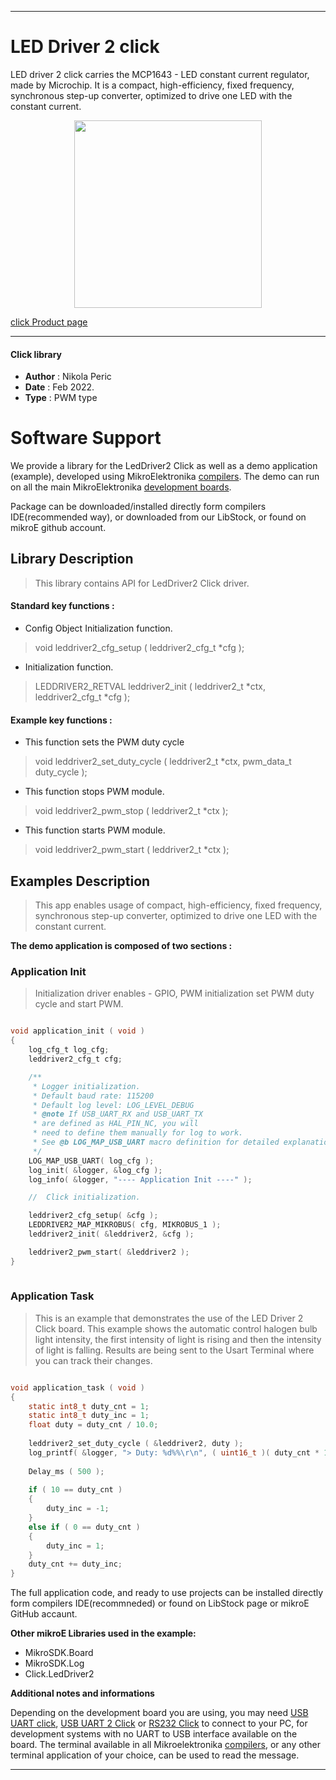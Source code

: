  
---
# LED Driver 2 click

LED driver 2 click carries the MCP1643 - LED constant current regulator, made by Microchip. It is a compact, high-efficiency, 
fixed frequency, synchronous step-up converter, optimized to drive one LED with the constant current. 

<p align="center">
  <img src="https://download.mikroe.com/images/click_for_ide/leddriver2_click.png" height=300px>
</p>

[click Product page](https://www.mikroe.com/led-driver-2-click)

---


#### Click library 

- **Author**        : Nikola Peric
- **Date**          : Feb 2022.
- **Type**          : PWM type


# Software Support

We provide a library for the LedDriver2 Click 
as well as a demo application (example), developed using MikroElektronika 
[compilers](https://shop.mikroe.com/compilers). 
The demo can run on all the main MikroElektronika [development boards](https://shop.mikroe.com/development-boards).

Package can be downloaded/installed directly form compilers IDE(recommended way), or downloaded from our LibStock, or found on mikroE github account. 

## Library Description

> This library contains API for LedDriver2 Click driver.

#### Standard key functions :

- Config Object Initialization function.
> void leddriver2_cfg_setup ( leddriver2_cfg_t *cfg ); 
 
- Initialization function.
> LEDDRIVER2_RETVAL leddriver2_init ( leddriver2_t *ctx, leddriver2_cfg_t *cfg );


#### Example key functions :

- This function sets the PWM duty cycle
> void leddriver2_set_duty_cycle ( leddriver2_t *ctx, pwm_data_t duty_cycle );
 
- This function stops PWM module.
> void leddriver2_pwm_stop ( leddriver2_t *ctx );

- This function starts PWM module.
> void leddriver2_pwm_start ( leddriver2_t *ctx );

## Examples Description

> This app enables usage of compact, high-efficiency, fixed frequency,
> synchronous step-up converter, optimized to drive one LED with the constant current.

**The demo application is composed of two sections :**

### Application Init 

> Initialization driver enables - GPIO,
> PWM initialization set PWM duty cycle and start PWM.

```c

void application_init ( void )
{
    log_cfg_t log_cfg;
    leddriver2_cfg_t cfg;

    /** 
     * Logger initialization.
     * Default baud rate: 115200
     * Default log level: LOG_LEVEL_DEBUG
     * @note If USB_UART_RX and USB_UART_TX 
     * are defined as HAL_PIN_NC, you will 
     * need to define them manually for log to work. 
     * See @b LOG_MAP_USB_UART macro definition for detailed explanation.
     */
    LOG_MAP_USB_UART( log_cfg );
    log_init( &logger, &log_cfg );
    log_info( &logger, "---- Application Init ----" );

    //  Click initialization.

    leddriver2_cfg_setup( &cfg );
    LEDDRIVER2_MAP_MIKROBUS( cfg, MIKROBUS_1 );
    leddriver2_init( &leddriver2, &cfg );

    leddriver2_pwm_start( &leddriver2 );
}
  
```

### Application Task

> This is an example that demonstrates the use of the LED Driver 2 Click board.
> This example shows the automatic control halogen bulb light intensity,
> the first intensity of light is rising and then the intensity of light is falling.
> Results are being sent to the Usart Terminal where you can track their changes.

```c

void application_task ( void ) 
{
    static int8_t duty_cnt = 1;
    static int8_t duty_inc = 1;
    float duty = duty_cnt / 10.0;
    
    leddriver2_set_duty_cycle ( &leddriver2, duty );
    log_printf( &logger, "> Duty: %d%%\r\n", ( uint16_t )( duty_cnt * 10 ) );
    
    Delay_ms ( 500 );
    
    if ( 10 == duty_cnt ) 
    {
        duty_inc = -1;
    }
    else if ( 0 == duty_cnt ) 
    {
        duty_inc = 1;
    }
    duty_cnt += duty_inc;
}

```

The full application code, and ready to use projects can be  installed directly form compilers IDE(recommneded) or found on LibStock page or mikroE GitHub accaunt.

**Other mikroE Libraries used in the example:** 

- MikroSDK.Board
- MikroSDK.Log
- Click.LedDriver2

**Additional notes and informations**

Depending on the development board you are using, you may need 
[USB UART click](https://shop.mikroe.com/usb-uart-click), 
[USB UART 2 Click](https://shop.mikroe.com/usb-uart-2-click) or 
[RS232 Click](https://shop.mikroe.com/rs232-click) to connect to your PC, for 
development systems with no UART to USB interface available on the board. The 
terminal available in all Mikroelektronika 
[compilers](https://shop.mikroe.com/compilers), or any other terminal application 
of your choice, can be used to read the message.



---
